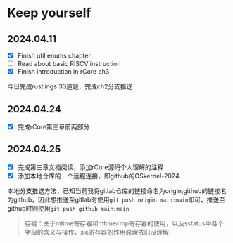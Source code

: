 # Keep yourself

## 2024.04.11

- [x] Finish util enums chapter
- [ ] Read about basic RISCV instruction
- [x] Finish introduction in rCore ch3

今日完成rustlings 33道题，完成ch2分支推送

## 2024.04.24

- [x] 完成rCore第三章前两部分

## 2024.04.25

- [x] 完成第三章文档阅读，添加rCore源码个人理解的注释
- [x] 添加本地仓库的一个远程连接，即github的OSkernel-2024

本地分支推送方法，已知当前我将gitlab仓库的链接命名为origin,github的链接名为github，因此想推送至gitlab时使用`git push origin main:main`即可，推送至github时则使用`git push github main:main`

>  存疑：关于mtime寄存器和mtimecmp寄存器的使用，以及sstatus中各个字段的含义与操作，sie寄存器的作用原理依旧没理解

